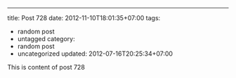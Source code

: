---
title: Post 728
date: 2012-11-10T18:01:35+07:00
tags:
  - random post
  - untagged
category:
  - random post
  - uncategorized
updated: 2012-07-16T20:25:34+07:00

This is content of post 728